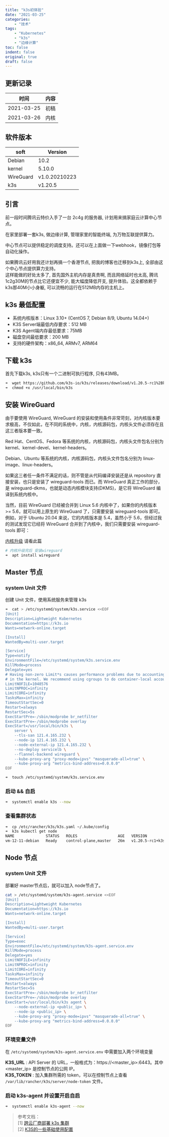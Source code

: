 ```yaml
---
title: "k3s初体验"
date: "2021-03-25"
categories:
    - "技术"
tags:
    - "Kubernetes"
    - "k3s"
    - "边缘计算"
toc: false
indent: false
original: true
draft: false
---
```


## 更新记录

| 时间       | 内容 |
| ---------- | ---- |
| 2021-03-25 | 初稿 |
| 2021-03-26 | 内核 |

## 软件版本

| soft      | Version       |
| --------- | ------------- |
| Debian    | 10.2          |
| kernel    | 5.10.0        |
| WireGuard | v1.0.20210223 |
| k3s       | v1.20.5       |

## 引言

前一段时间腾讯云特价入手了一台 2c4g 的服务器, 计划用来搞家庭云计算中心节点。  

在家里部署一套k3s, 做边缘计算, 管理家里的智能终端, 为万物互联提供算力。  

中心节点可以提供稳定的调度支持。还可以在上面做一下webhook，镜像打包等自动化操作。 

如果腾讯云好用我还计划再搞一个香港节点, 把我的博客也迁移到k3s上, 全部由这个中心节点提供算力支持。  
这样能做的好处太多了, 首先国外主机内存是真贵啊, 而且网络延时也太高, 腾讯1c2g30M的节点比它还便宜不少, 
能大幅度降低开支, 提升体验。这全都依赖于k3s那40M小小身躯, 可以流畅的运行在512MB内存的主机上。

## k3s 最低配置

- 系统内核版本：Linux 3.10+ (CentOS 7, Debian 8/9, Ubuntu 14.04+)
- K3S Server端最低内存要求：512 MB
- K3S Agent端内存最低要求：75MB
- 磁盘空间最低要求：200 MB
- 支持的硬件架构：x86_64, ARMv7, ARM64

## 下载 k3s

首先下载k3s, k3s只有一个二进制可执行程序, 只有43MB。

``` zsh
➜  wget https://github.com/k3s-io/k3s/releases/download/v1.20.5-rc1%2Bk3s1/k3s -O /usr/local/bin/k3s
➜  chmod +x /usr/local/bin/k3s
```

## 安装 WireGuard

由于要使用 WireGuard, WireGuard 的安装和使用条件非常苛刻，对内核版本要求极高，不仅如此，在不同的系统中，内核，内核源码包，内核头文件必须存在且这三者版本要一致。

Red Hat、CentOS、Fedora 等系统的内核，内核源码包，内核头文件包名分别为 kernel、kernel-devel、kernel-headers。

Debian、Ubuntu 等系统的内核，内核源码包，内核头文件包名分别为 linux-image、linux-headers。

如果这三者任一条件不满足的话，则不管是从代码编译安装还是从 repository 直接安装，也只是安装了 wireguard-tools 而已。而 WireGuard 真正工作的部分，是 wireguard-dkms，也就是动态内核模块支持(DKMS)，是它将 WireGuard 编译到系统内核中。

当然，目前 WireGuard 已经被合并到 Linux 5.6 内核中了，如果你的内核版本 >= 5.6，就可以用上原生的 WireGuard 了，只需要安装 wireguard-tools 即可。例如，对于 Ubuntu 20.04 来说，它的内核版本是 5.4，虽然小于 5.6，但经过我的测试发现它已经将 WireGuard 合并到了内核中，我们只需要安装 wireguard-tools 即可：

[内核升级](https://github.com/miaocunfa/OpsNotes/blob/master/Linux/Debian-10.2%E5%8D%87%E7%BA%A7%E5%86%85%E6%A0%B8.md) 请看此篇

``` zsh
# 内核升级完后 安装wireguard
➜  apt install wireguard
```

## Master 节点

### system Unit 文件

创建 Unit 文件，使用系统服务来管理 k3s

``` zsh
➜  cat > /etc/systemd/system/k3s.service <<EOF
[Unit]
Description=Lightweight Kubernetes
Documentation=https://k3s.io
Wants=network-online.target

[Install]
WantedBy=multi-user.target

[Service]
Type=notify
EnvironmentFile=/etc/systemd/system/k3s.service.env
KillMode=process
Delegate=yes
# Having non-zero Limit*s causes performance problems due to accounting overhead
# in the kernel. We recommend using cgroups to do container-local accounting.
LimitNOFILE=1048576
LimitNPROC=infinity
LimitCORE=infinity
TasksMax=infinity
TimeoutStartSec=0
Restart=always
RestartSec=5s
ExecStartPre=-/sbin/modprobe br_netfilter
ExecStartPre=-/sbin/modprobe overlay
ExecStart=/usr/local/bin/k3s \
    server \
    --tls-san 121.4.165.232 \
    --node-ip 121.4.165.232 \
    --node-external-ip 121.4.165.232 \
    --no-deploy servicelb \
    --flannel-backend wireguard \
    --kube-proxy-arg "proxy-mode=ipvs" "masquerade-all=true" \
    --kube-proxy-arg "metrics-bind-address=0.0.0.0"
EOF

➜  touch /etc/systemd/system/k3s.service.env
```

### 启动 && 自启

``` zsh
➜  systemctl enable k3s --now
```

### 查看集群状态

``` zsh
➜  cp /etc/rancher/k3s/k3s.yaml ~/.kube/config
➜  k3s kubectl get node
NAME              STATUS   ROLES                  AGE   VERSION
vm-12-11-debian   Ready    control-plane,master   26m   v1.20.5-rc1+k3s1
```

## Node 节点

### system Unit 文件

部署好 master节点后，就可以加入 node节点了。

``` zsh
cat > /etc/systemd/system/k3s-agent.service <<EOF
[Unit]
Description=Lightweight Kubernetes
Documentation=https://k3s.io
Wants=network-online.target

[Install]
WantedBy=multi-user.target

[Service]
Type=exec
EnvironmentFile=/etc/systemd/system/k3s-agent.service.env
KillMode=process
Delegate=yes
LimitNOFILE=infinity
LimitNPROC=infinity
LimitCORE=infinity
TasksMax=infinity
TimeoutStartSec=0
Restart=always
RestartSec=5s
ExecStartPre=-/sbin/modprobe br_netfilter
ExecStartPre=-/sbin/modprobe overlay
ExecStart=/usr/local/bin/k3s agent \
    --node-external-ip <public_ip> \
    --node-ip <public_ip> \
    --kube-proxy-arg "proxy-mode=ipvs" "masquerade-all=true" \
    --kube-proxy-arg "metrics-bind-address=0.0.0.0"
EOF
```

### 环境变量文件

在 `/etc/systemd/system/k3s-agent.service.env` 中需要加入两个环境变量

**K3S_URL** : API Server 的 URL，一般格式为：https://<master_ip>:6443。其中 <master_ip> 是控制节点的公网 IP。  
**K3S_TOKEN** : 加入集群所需的 token，可以在控制节点上查看 `/var/lib/rancher/k3s/server/node-token` 文件。

### 启动 k3s-agent 并设置开启自启

``` zsh
➜  systemctl enable k3s-agent --now
```

> 参考文档：  
> [1] [跨云厂商部署 k3s 集群](https://fuckcloudnative.io/posts/deploy-k3s-cross-public-cloud/)  
> [2] [K3S的一些基础使用配置](https://sspai.com/post/59081)  
>